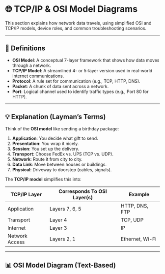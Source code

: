# 🌐 TCP/IP & OSI Model Diagrams

This section explains how network data travels, using simplified OSI and TCP/IP models, device roles, and common troubleshooting scenarios.

---

## 🧩 Definitions

- **OSI Model**: A conceptual 7-layer framework that shows how data moves through a network.
- **TCP/IP Model**: A streamlined 4- or 5-layer version used in real-world internet communications.
- **Protocol**: A rule set for communication (e.g., TCP, HTTP, DNS).
- **Packet**: A chunk of data sent across a network.
- **Port**: Logical channel used to identify traffic types (e.g., Port 80 for HTTP).

---

## 💡 Explanation (Layman’s Terms)

Think of the **OSI model** like sending a birthday package:

1. **Application**: You decide what gift to send.
2. **Presentation**: You wrap it nicely.
3. **Session**: You set up the delivery.
4. **Transport**: Choose FedEx vs. UPS (TCP vs. UDP).
5. **Network**: Route it from city to city.
6. **Data Link**: Move between houses or buildings.
7. **Physical**: Driveway to doorstep (cables, signals).

The **TCP/IP model** simplifies this into:

| TCP/IP Layer       | Corresponds To OSI Layer(s)       | Example |
|--------------------|-----------------------------------|---------|
| Application        | Layers 7, 6, 5                    | HTTP, DNS, FTP |
| Transport          | Layer 4                          | TCP, UDP |
| Internet           | Layer 3                          | IP |
| Network Access     | Layers 2, 1                      | Ethernet, Wi-Fi |

---

## 📊 OSI Model Diagram (Text-Based)


